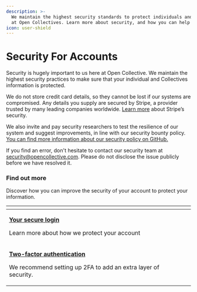```yaml
---
description: >-
  We maintain the highest security standards to protect individuals and groups
  at Open Collectives. Learn more about security, and how you can help
icon: user-shield
---
```


# Security For Accounts

Security is hugely important to us here at Open Collective. We maintain the highest security practices to make sure that your individual and Collectives information is protected.

We do not store credit card details, so they cannot be lost if our systems are compromised. Any details you supply are secured by Stripe, a provider trusted by many leading companies worldwide. [Learn more](https://stripe.com/docs/security/stripe) about Stripe’s security.

We also invite and pay security researchers to test the resilience of our system and suggest improvements, in line with our security bounty policy. [You can find more information about our security policy on GitHub.](https://github.com/opencollective/opencollective/security/policy)

If you find an error, don't hesitate to contact our security team at [security@opencollective.com](mailto:security@opencollective.com). Please do not disclose the issue publicly before we have resolved it.

### Find out more

Discover how you can improve the security of your account to protect your information.

<table data-view="cards"><thead><tr><th></th><th></th><th></th></tr></thead><tbody><tr><td><p><a href="logging-into-your-account.md"><strong>Your secure login</strong></a></p><p></p><p>Learn more about how we protect your account</p></td><td></td><td></td></tr><tr><td><p><a href="two-factor-authentication.md"><strong>Two-factor authentication</strong></a></p><p></p><p>We recommend setting up 2FA to add an extra layer of security.</p></td><td></td><td></td></tr></tbody></table>

